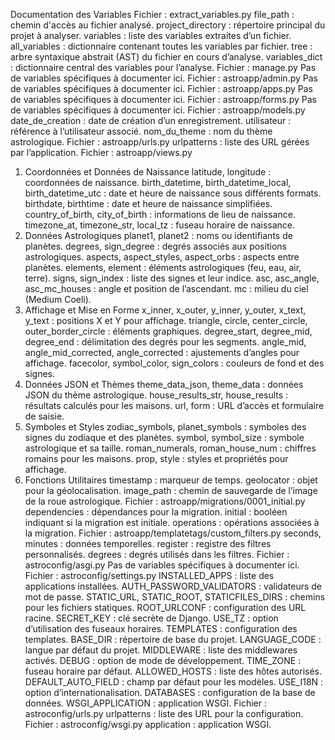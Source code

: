 Documentation des Variables
Fichier : extract_variables.py
file_path : chemin d'accès au fichier analysé.
project_directory : répertoire principal du projet à analyser.
variables : liste des variables extraites d’un fichier.
all_variables : dictionnaire contenant toutes les variables par fichier.
tree : arbre syntaxique abstrait (AST) du fichier en cours d’analyse.
variables_dict : dictionnaire central des variables pour l’analyse.
Fichier : manage.py
Pas de variables spécifiques à documenter ici.
Fichier : astroapp/admin.py
Pas de variables spécifiques à documenter ici.
Fichier : astroapp/apps.py
Pas de variables spécifiques à documenter ici.
Fichier : astroapp/forms.py
Pas de variables spécifiques à documenter ici.
Fichier : astroapp/models.py
date_de_creation : date de création d’un enregistrement.
utilisateur : référence à l’utilisateur associé.
nom_du_theme : nom du thème astrologique.
Fichier : astroapp/urls.py
urlpatterns : liste des URL gérées par l’application.
Fichier : astroapp/views.py
1. Coordonnées et Données de Naissance
latitude, longitude : coordonnées de naissance.
birth_datetime, birth_datetime_local, birth_datetime_utc : date et heure de naissance sous différents formats.
birthdate, birthtime : date et heure de naissance simplifiées.
country_of_birth, city_of_birth : informations de lieu de naissance.
timezone_at, timezone_str, local_tz : fuseau horaire de naissance.
2. Données Astrologiques
planet1, planet2 : noms ou identifiants de planètes.
degrees, sign_degree : degrés associés aux positions astrologiques.
aspects, aspect_styles, aspect_orbs : aspects entre planètes.
elements, element : éléments astrologiques (feu, eau, air, terre).
signs, sign_index : liste des signes et leur indice.
asc, asc_angle, asc_mc_houses : angle et position de l’ascendant.
mc : milieu du ciel (Medium Coeli).
3. Affichage et Mise en Forme
x_inner, x_outer, y_inner, y_outer, x_text, y_text : positions X et Y pour affichage.
triangle, circle, center_circle, outer_border_circle : éléments graphiques.
degree_start, degree_mid, degree_end : délimitation des degrés pour les segments.
angle_mid, angle_mid_corrected, angle_corrected : ajustements d’angles pour affichage.
facecolor, symbol_color, sign_colors : couleurs de fond et des signes.
4. Données JSON et Thèmes
theme_data_json, theme_data : données JSON du thème astrologique.
house_results_str, house_results : résultats calculés pour les maisons.
url, form : URL d’accès et formulaire de saisie.
5. Symboles et Styles
zodiac_symbols, planet_symbols : symboles des signes du zodiaque et des planètes.
symbol, symbol_size : symbole astrologique et sa taille.
roman_numerals, roman_house_num : chiffres romains pour les maisons.
prop, style : styles et propriétés pour affichage.
6. Fonctions Utilitaires
timestamp : marqueur de temps.
geolocator : objet pour la géolocalisation.
image_path : chemin de sauvegarde de l’image de la roue astrologique.
Fichier : astroapp/migrations/0001_initial.py
dependencies : dépendances pour la migration.
initial : booléen indiquant si la migration est initiale.
operations : opérations associées à la migration.
Fichier : astroapp/templatetags/custom_filters.py
seconds, minutes : données temporelles.
register : registre des filtres personnalisés.
degrees : degrés utilisés dans les filtres.
Fichier : astroconfig/asgi.py
Pas de variables spécifiques à documenter ici.
Fichier : astroconfig/settings.py
INSTALLED_APPS : liste des applications installées.
AUTH_PASSWORD_VALIDATORS : validateurs de mot de passe.
STATIC_URL, STATIC_ROOT, STATICFILES_DIRS : chemins pour les fichiers statiques.
ROOT_URLCONF : configuration des URL racine.
SECRET_KEY : clé secrète de Django.
USE_TZ : option d’utilisation des fuseaux horaires.
TEMPLATES : configuration des templates.
BASE_DIR : répertoire de base du projet.
LANGUAGE_CODE : langue par défaut du projet.
MIDDLEWARE : liste des middlewares activés.
DEBUG : option de mode de développement.
TIME_ZONE : fuseau horaire par défaut.
ALLOWED_HOSTS : liste des hôtes autorisés.
DEFAULT_AUTO_FIELD : champ par défaut pour les modèles.
USE_I18N : option d’internationalisation.
DATABASES : configuration de la base de données.
WSGI_APPLICATION : application WSGI.
Fichier : astroconfig/urls.py
urlpatterns : liste des URL pour la configuration.
Fichier : astroconfig/wsgi.py
application : application WSGI.